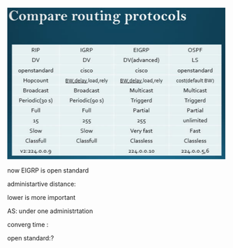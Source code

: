 
<a href="link"><img src="https://github.com/amin-amani/CCNA/blob/main/Session3/routings.PNG" alt="CCNA ||" width="500"/></a>

now EIGRP is open standard

administartive distance:

lower is more important

AS: under one administrtation

converg time :

open standard:?

